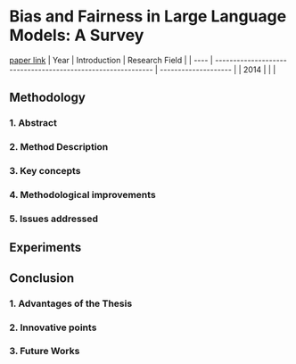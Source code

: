 # Bias and Fairness in Large Language Models: A Survey
[paper link](https://arxiv.org/pdf/2309.00770) 
| Year | Introduction                                                         | Research Field                 |
| ---- | ------------------------------------------------------------ | -------------------- |
| 2014 |           |          |

## Methodology

### 1. Abstract

### 2. Method Description 

### 3. Key concepts
  
### 4. Methodological improvements

### 5. Issues addressed 

## Experiments
  
## Conclusion
### 1. Advantages of the Thesis
  
### 2. Innovative points
 
### 3. Future Works
